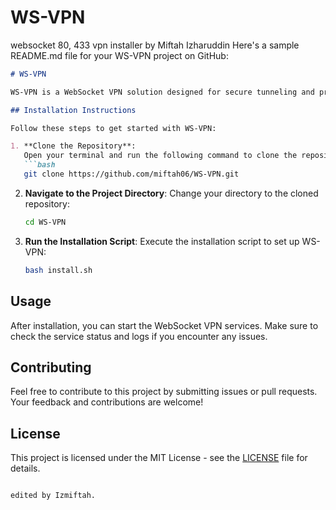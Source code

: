 # WS-VPN
websocket 80, 433 vpn installer by Miftah Izharuddin
Here's a sample README.md file for your WS-VPN project on GitHub:

```markdown
# WS-VPN

WS-VPN is a WebSocket VPN solution designed for secure tunneling and proxying. This repository contains all the necessary scripts and configurations to set up and run your own WebSocket VPN.

## Installation Instructions

Follow these steps to get started with WS-VPN:

1. **Clone the Repository**:
   Open your terminal and run the following command to clone the repository:
   ```bash
   git clone https://github.com/miftah06/WS-VPN.git
   ```

2. **Navigate to the Project Directory**:
   Change your directory to the cloned repository:
   ```bash
   cd WS-VPN
   ```

3. **Run the Installation Script**:
   Execute the installation script to set up WS-VPN:
   ```bash
   bash install.sh
   ```

## Usage

After installation, you can start the WebSocket VPN services. Make sure to check the service status and logs if you encounter any issues.

## Contributing

Feel free to contribute to this project by submitting issues or pull requests. Your feedback and contributions are welcome!

## License

This project is licensed under the MIT License - see the [LICENSE](LICENSE) file for details.
```

edited by Izmiftah.
